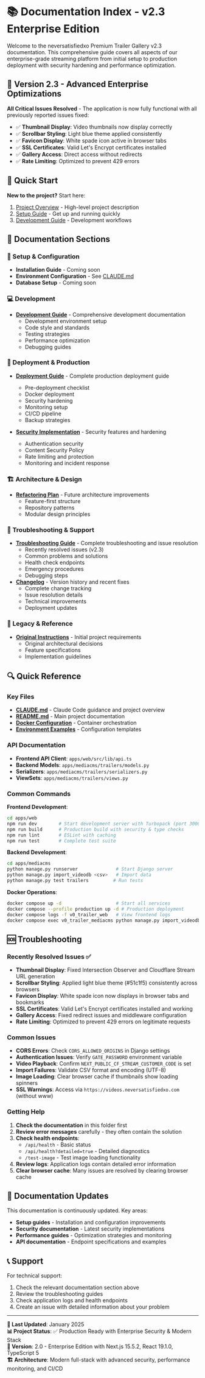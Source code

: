 # 📚 Documentation Index - v2.3 Enterprise Edition

Welcome to the neversatisfiedxo Premium Trailer Gallery v2.3 documentation. This comprehensive guide covers all aspects of our enterprise-grade streaming platform from initial setup to production deployment with security hardening and performance optimization.

## 🎉 Version 2.3 - Advanced Enterprise Optimizations

**All Critical Issues Resolved** - The application is now fully functional with all previously reported issues fixed:
- ✅ **Thumbnail Display**: Video thumbnails now display correctly
- ✅ **Scrollbar Styling**: Light blue theme applied consistently
- ✅ **Favicon Display**: White spade icon active in browser tabs
- ✅ **SSL Certificates**: Valid Let's Encrypt certificates installed
- ✅ **Gallery Access**: Direct access without redirects
- ✅ **Rate Limiting**: Optimized to prevent 429 errors

## 🚀 Quick Start

**New to the project?** Start here:
1. [Project Overview](../README.md) - High-level project description
2. [Setup Guide](./setup/) - Get up and running quickly
3. [Development Guide](./development/DEVELOPMENT.md) - Development workflows

## 📖 Documentation Sections

### 🔧 Setup & Configuration
- **Installation Guide** - Coming soon
- **Environment Configuration** - See [CLAUDE.md](../CLAUDE.md#environment-configuration)
- **Database Setup** - Coming soon

### 💻 Development
- **[Development Guide](./development/DEVELOPMENT.md)** - Comprehensive development documentation
  - Development environment setup
  - Code style and standards
  - Testing strategies
  - Performance optimization
  - Debugging guides

### 🚀 Deployment & Production
- **[Deployment Guide](./deployment/DEPLOYMENT.md)** - Complete production deployment guide
  - Pre-deployment checklist
  - Docker deployment
  - Security hardening
  - Monitoring setup
  - CI/CD pipeline
  - Backup strategies

- **[Security Implementation](./deployment/SECURITY.md)** - Security features and hardening
  - Authentication security
  - Content Security Policy
  - Rate limiting and protection
  - Monitoring and incident response

### 🏗️ Architecture & Design
- **[Refactoring Plan](./architecture/Refactor_Modularity_Plan.md)** - Future architecture improvements
  - Feature-first structure
  - Repository patterns
  - Modular design principles

### 🔧 Troubleshooting & Support
- **[Troubleshooting Guide](./TROUBLESHOOTING.md)** - Complete troubleshooting and issue resolution
  - Recently resolved issues (v2.3)
  - Common problems and solutions
  - Health check endpoints
  - Emergency procedures
  - Debugging steps
- **[Changelog](../CHANGELOG.md)** - Version history and recent fixes
  - Complete change tracking
  - Issue resolution details
  - Technical improvements
  - Deployment updates

### 📜 Legacy & Reference
- **[Original Instructions](./legacy/MediaCMS_Cloudflare_TrailerSite_Instructions.md)** - Initial project requirements
  - Original architectural decisions
  - Feature specifications
  - Implementation guidelines

## 🔍 Quick Reference

### Key Files
- **[CLAUDE.md](../CLAUDE.md)** - Claude Code guidance and project overview
- **[README.md](../README.md)** - Main project documentation
- **[Docker Configuration](../docker-compose.yml)** - Container orchestration
- **[Environment Examples](../.env.production.example)** - Configuration templates

### API Documentation
- **Frontend API Client**: `apps/web/src/lib/api.ts`
- **Backend Models**: `apps/mediacms/trailers/models.py`
- **Serializers**: `apps/mediacms/trailers/serializers.py`
- **ViewSets**: `apps/mediacms/trailers/views.py`

### Common Commands

**Frontend Development**:
```bash
cd apps/web
npm run dev        # Start development server with Turbopack (port 3000)
npm run build      # Production build with security & type checks
npm run lint       # ESLint with caching
npm run test       # Complete test suite
```

**Backend Development**:
```bash
cd apps/mediacms
python manage.py runserver              # Start Django server
python manage.py import_videodb <csv>   # Import data
python manage.py test trailers         # Run tests
```

**Docker Operations**:
```bash
docker compose up -d                    # Start all services
docker compose --profile production up -d # Production deployment
docker compose logs -f v0_trailer_web   # View frontend logs
docker compose exec v0_trailer_mediacms python manage.py import_videodb /app/data/VideoDB.csv --user admin # Import data
```

## 🆘 Troubleshooting

### Recently Resolved Issues ✅
- **Thumbnail Display**: Fixed Intersection Observer and Cloudflare Stream URL generation
- **Scrollbar Styling**: Applied light blue theme (#51c1f5) consistently across browsers
- **Favicon Display**: White spade icon now displays in browser tabs and bookmarks
- **SSL Certificates**: Valid Let's Encrypt certificates installed and working
- **Gallery Access**: Fixed redirect issues and middleware configuration
- **Rate Limiting**: Optimized to prevent 429 errors on legitimate requests

### Common Issues
- **CORS Errors**: Check `CORS_ALLOWED_ORIGINS` in Django settings
- **Authentication Issues**: Verify `GATE_PASSWORD` environment variable
- **Video Playback**: Confirm `NEXT_PUBLIC_CF_STREAM_CUSTOMER_CODE` is set
- **Import Failures**: Validate CSV format and encoding (UTF-8)
- **Image Loading**: Clear browser cache if thumbnails show loading spinners
- **SSL Warnings**: Access via `https://videos.neversatisfiedxo.com` (without www)

### Getting Help
1. **Check the documentation** in this folder first
2. **Review error messages** carefully - they often contain the solution
3. **Check health endpoints**: 
   - `/api/health` - Basic status
   - `/api/health?detailed=true` - Detailed diagnostics
   - `/test-image` - Test image loading functionality
4. **Review logs**: Application logs contain detailed error information
5. **Clear browser cache**: Many issues are resolved by clearing browser cache

## 🔄 Documentation Updates

This documentation is continuously updated. Key areas:

- **Setup guides** - Installation and configuration improvements
- **Security documentation** - Latest security implementations
- **Performance guides** - Optimization strategies and monitoring
- **API documentation** - Endpoint specifications and examples

## 📞 Support

For technical support:
1. Check the relevant documentation section above
2. Review the troubleshooting guides
3. Check application logs and health endpoints
4. Create an issue with detailed information about your problem

---

**📝 Last Updated**: January 2025  
**📊 Project Status**: ✅ Production Ready with Enterprise Security & Modern Stack  
**🚀 Version**: 2.0 - Enterprise Edition with Next.js 15.5.2, React 19.1.0, TypeScript 5  
**🏗️ Architecture**: Modern full-stack with advanced security, performance monitoring, and CI/CD